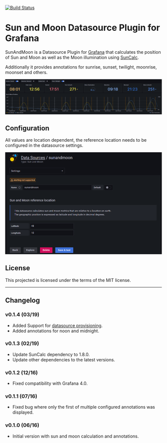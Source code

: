 [![Build Status](https://travis-ci.org/fetzerch/grafana-sunandmoon-datasource.svg?branch=master)](https://travis-ci.org/fetzerch/grafana-sunandmoon-datasource)

# Sun and Moon Datasource Plugin for Grafana

SunAndMoon is a Datasource Plugin for [Grafana](https://grafana.org) that
calculates the position of Sun and Moon as well as the Moon illumination using
[SunCalc](https://github.com/mourner/suncalc).

Additionally it provides annotations for sunrise, sunset, twilight,
moonrise, moonset and others.

![SunAndMoon](https://raw.githubusercontent.com/fetzerch/grafana-sunandmoon-datasource/master/src/img/screenshot.png)

## Configuration

All values are location dependent, the reference location needs to be
configured in the datasource settings.

![SunAndMoon Configuration](https://raw.githubusercontent.com/fetzerch/grafana-sunandmoon-datasource/master/src/img/configuration.png)

## License

This projected is licensed under the terms of the MIT license.

---

## Changelog

### v0.1.4 (03/19)

- Added Support for [datasource provisioning](http://docs.grafana.org/administration/provisioning/#datasources).
- Added annotations for noon and midnight.

### v0.1.3 (02/19)

- Update SunCalc dependency to 1.8.0.
- Update other dependencies to the latest versions.

### v0.1.2 (12/16)

- Fixed compatibility with Grafana 4.0.

### v0.1.1 (07/16)

- Fixed bug where only the first of multiple configured annotations was
  displayed.

### v0.1.0 (06/16)

- Initial version with sun and moon calculation and annotations.
